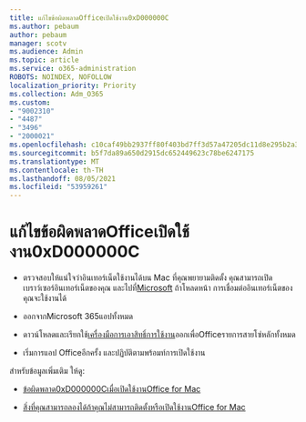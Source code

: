 ```yaml
---
title: แก้ไขข้อผิดพลาดOfficeเปิดใช้งาน0xD000000C
ms.author: pebaum
author: pebaum
manager: scotv
ms.audience: Admin
ms.topic: article
ms.service: o365-administration
ROBOTS: NOINDEX, NOFOLLOW
localization_priority: Priority
ms.collection: Adm_O365
ms.custom:
- "9002310"
- "4487"
- "3496"
- "2000021"
ms.openlocfilehash: c10caf49bb2937ff80f403bd7ff3d57a47205dc11d8e295b2a34ddacf0eacfad
ms.sourcegitcommit: b5f7da89a650d2915dc652449623c78be6247175
ms.translationtype: MT
ms.contentlocale: th-TH
ms.lasthandoff: 08/05/2021
ms.locfileid: "53959261"
---
```

# <a name="resolve-office-activation-error-0xd000000c"></a>แก้ไขข้อผิดพลาดOfficeเปิดใช้งาน0xD000000C

- ตรวจสอบให้แน่ใจว่าอินเทอร์เน็ตใช้งานได้บน Mac ที่คุณพยายามติดตั้ง คุณสามารถเปิดเบราว์เซอร์อินเทอร์เน็ตของคุณ และไปที่[Microsoft](https://www.microsoft.com) ถ้าโหลดหน้า การเชื่อมต่ออินเทอร์เน็ตของคุณจะใช้งานได้

- ออกจากMicrosoft 365แอปทั้งหมด

- ดาวน์โหลดและเรียกใช้[เครื่องมือการเอาสิทธิ์การใช้งาน](https://go.microsoft.com/fwlink/?linkid=849815)ออกเพื่อOfficeรายการสายโซ่หลักทั้งหมด

- เริ่มการแอป Officeอีกครั้ง และปฏิบัติตามพร้อมท์การเปิดใช้งาน

สำหรับข้อมูลเพิ่มเติม ให้ดู:

- [ข้อผิดพลาด0xD000000Cเมื่อเปิดใช้งานOffice for Mac](https://support.office.com/article/error-0xd000000c-when-activating-office-for-mac-da865931-4658-4829-ba2d-8133390c6d25)

- [สิ่งที่คุณสามารถลองได้ถ้าคุณไม่สามารถติดตั้งหรือเปิดใช้งานOffice for Mac](https://support.office.com/article/what-to-try-if-you-can-t-install-or-activate-office-for-mac-5efba2b4-b1e6-4e5f-bf3c-6ab945d03dea)
